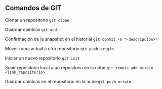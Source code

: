 
## Comandos de GIT

Clonar un repositorio
`git clone`

Guardar cambios
`git add .`

Confirmación de la snapshot en el historial
`git commit -m "<descripcion>"`

Mover rama actual a otro repositorio
`git push origin`

Iniciar un nuevo repositorio
`git init`

Subir repositorio local a un repositorio en la nube
`git remote add origin <link_repositorio>`

Guardar cambios en el repositorio en la nube
`git push origin`



